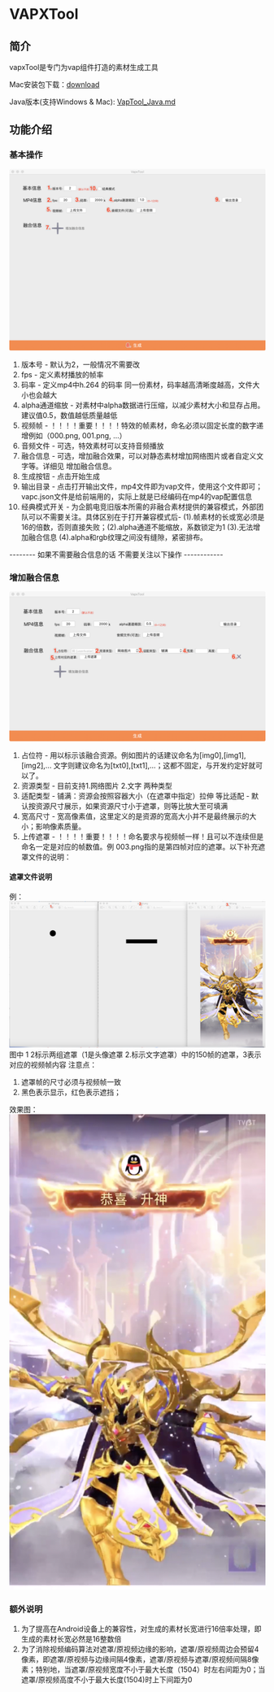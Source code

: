 # VAPXTool 

## 简介
vapxTool是专门为vap组件打造的素材生成工具

Mac安装包下载：[download](https://github.com/Tencent/vap/releases/download/iOS1.0.3/VapxTool.dmg)

Java版本(支持Windows & Mac): [VapTool_Java.md](./VapTool_Java.md)

## 功能介绍

### 基本操作
![](./images/1.png)

1. 版本号 - 默认为2，一般情况不需要改
2. fps - 定义素材播放的帧率
3. 码率 - 定义mp4中h.264 的码率 同一份素材，码率越高清晰度越高，文件大小也会越大
4. alpha通道缩放 - 对素材中alpha数据进行压缩，以减少素材大小和显存占用。建议值0.5，数值越低质量越低
5. 视频帧 - ！！！！重要！！！！特效的帧素材，命名必须以固定长度的数字递增例如（000.png, 001.png, ...）
6. 音频文件 - 可选，特效素材可以支持音频播放
7. 融合信息 - 可选，增加融合效果，可以对静态素材增加网络图片或者自定义文字等。详细见 增加融合信息。
8. 生成按钮 -  点击开始生成
9. 输出目录 - 点击打开输出文件，mp4文件即为vap文件，使用这个文件即可；vapc.json文件是给前端用的，实际上就是已经编码在mp4的vap配置信息
10. 经典模式开关 - 为企鹅电竞旧版本所需的非融合素材提供的兼容模式，外部团队可以不需要关注。具体区别在于打开兼容模式后- (1).帧素材的长或宽必须是16的倍数，否则直接失败；(2).alpha通道不能缩放，系数锁定为1 (3).无法增加融合信息 (4).alpha和rgb纹理之间没有缝隙，紧密排布。

-------- 如果不需要融合信息的话 不需要关注以下操作 ------------

### 增加融合信息
![](./images/2.png)

1. 占位符 - 用以标示该融合资源。例如图片的话建议命名为[img0],[img1],[img2],... 文字则建议命名为[txt0],[txt1],...；这都不固定，与开发约定好就可以了。
2. 资源类型 - 目前支持1.网络图片 2.文字 两种类型
3. 适配类型 - 铺满：资源会按照容器大小（在遮罩中指定）拉伸 等比适配 - 默认按资源尺寸展示，如果资源尺寸小于遮罩，则等比放大至可填满
4. 宽高尺寸 - 宽高像素值，这里定义的是资源的宽高大小并不是最终展示的大小；影响像素质量。
5. 上传遮罩 - ！！！！重要！！！！命名要求与视频帧一样！且可以不连续但是命名一定是对应的帧数值。例 003.png指的是第四帧对应的遮罩。以下补充遮罩文件的说明：

#### 遮罩文件说明
例：
![](./images/3.png)
图中 1 2标示两组遮罩（1是头像遮罩 2.标示文字遮罩）中的150帧的遮罩，3表示对应的视频帧内容
注意点：
1. 遮罩帧的尺寸必须与视频帧一致
2. 黑色表示显示，红色表示遮挡；

效果图：
![](./images/4.png)



### 额外说明
1. 为了提高在Android设备上的兼容性，对生成的素材长宽进行16倍率处理，即生成的素材长宽必然是16整数倍
2. 为了消除视频编码算法对遮罩/原视频边缘的影响，遮罩/原视频周边会预留4像素，即遮罩/原视频与边缘间隔4像素，遮罩/原视频与遮罩/原视频间隔8像素；特别地，当遮罩/原视频宽度不小于最大长度（1504）时左右间距为0；当遮罩/原视频高度不小于最大长度(1504)时上下间距为0
